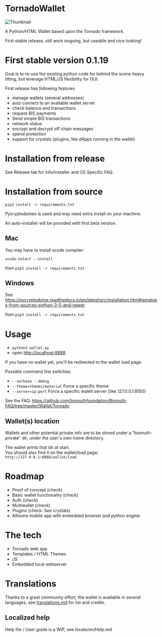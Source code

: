# TornadoWallet

![Thumbnail](https://raw.githubusercontent.com/bismuthfoundation/MEDIA-KIT/eaf7845473b06f090564d38591ddd43564997f0a/Screenshots/TornadoWallet/tornado_home.png "Thumbnail")

A Python/HTML Wallet based upon the Tornado framework.

First stable release, still work ongoing, but useable and nice looking!

# First stable version 0.1.19

Goal is to re-use the existing python code for behind the scene heavy lifting, but leverage HTML/JS flexibility for GUI.

First release has following features

- manage wallets (several addresses)
- auto connect to an available wallet server
- check balance and transactions
- request BIS payments
- Send simple BIS transactions
- network status
- encrypt and decrypt off chain messages
- spend protection
- support for crystals (plugins, like dApps running in the wallet)

# Installation from release

See Release tab for info/installer and OS Specific FAQ.

# Installation from source

`pip3 install -r requirements.txt`

Pycryptodomex is used and may need extra install on your machine.

An auto-installer will be provided with first beta version.

## Mac

You may have to install xcode compiler:

`xcode-select --install`

then `pip3 install -r requirements.txt`

## Windows

See 
https://pycryptodome.readthedocs.io/en/latest/src/installation.html#windows-from-sources-python-3-5-and-newer

then `pip3 install -r requirements.txt`


# Usage

* `python3 wallet.py`
* open [http://localhost:8888](http://localhost:8888)

If you have no wallet yet, you'll be redirected to the wallet load page.  

Possible command line switches:    
* `--verbose --debug`
* `--theme=themes/material`  Force a specific theme
* `--server=ip:port`  Force a specific walelt server (like 127.0.0.1:8150)

See the FAQ: https://github.com/bismuthfoundation/Bismuth-FAQ/tree/master/Wallet/Tornado

## Wallet(s) location

Wallets and other potential private info are to be stored under a "bismuth-private" dir, under the user's own home directory.

The wallet prints that dir at start.  
You should also find it on the wallet/load page:  
`http://127.0.0.1:8888/wallet/load`


# Roadmap

* Proof of concept (check)
* Basic wallet functionality (check)
* Auth (check)
* Multiwallet (check)
* Plugins (check: See crystals)
* Allinone mobile app with embedded browser and python engine

# The tech

* Tornado web app
* Templates / HTML Themes
* JS
* Embedded local webserver


# Translations

Thanks to a great community effort, the wallet is available in several languages, see [translations.md](translations.md) for list and credits.

## Localized help
Help file / User guide is a WIP, see locale/en/Help.md

 
